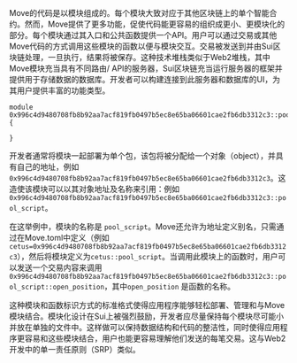 Move的代码是以模块组成的。每个模块大致对应于其他区块链上的单个智能合约。然而，Move提供了更多功能，促使代码能更容易的组织成更小、更模块化的部分。每个模块通过其入口和公共函数提供一个API。用户可以通过交易或其他Move代码的方式调用这些模块的函数以便与模块交互。交易被发送到并由Sui区块链处理，一旦执行，结果将被保存。这种技术堆栈类似于Web2堆栈，其中Move模块充当具有不同路由/ API的服务器，Sui区块链充当运行服务器的框架并提供用于存储数据的数据库。开发者可以构建连接到此服务器和数据库的UI，为其用户提供丰富的功能类型。

```move
module 0x996c4d9480708fb8b92aa7acf819fb0497b5ec8e65ba06601cae2fb6db3312c3::pool_script {

}
```

开发者通常将模块一起部署为单个包，该包将被分配给一个对象（object），并具有自己的地址，例如 `0x996c4d9480708fb8b92aa7acf819fb0497b5ec8e65ba06601cae2fb6db3312c3`。这造使该模块可以以其对象地址及名称来引用：例如 `0x996c4d9480708fb8b92aa7acf819fb0497b5ec8e65ba06601cae2fb6db3312c3::pool_script`。

在这举例中，模块的名称是 `pool_script`。Move还允许为地址定义别名，只需通过在Move.toml中定义（例如 `cetus=0x996c4d9480708fb8b92aa7acf819fb0497b5ec8e65ba06601cae2fb6db3312c3`），然后将模块定义为`cetus::pool_script`。当调用此模块上的函数时，用户可以发送一个交易内容来调用 `0x996c4d9480708fb8b92aa7acf819fb0497b5ec8e65ba06601cae2fb6db3312c3::pool_script::open_position`，其中`open_position` 是函数的名称。

这种模块和函数标识方式的标准格式使得应用程序能够轻松部署、管理和与Move模块结合。模块化设计在Sui上被强烈鼓励，开发者应尽量保持每个模块尽可能小并放在单独的文件中。这样做可以保持数据结构和代码的整洁性，同时使得应用程序更容易和这些模块结合，用户也能更容易理解他们发送的每笔交易。这与Web2开发中的单一责任原则（SRP）类似。